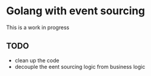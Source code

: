 # Golang with event sourcing

This is a work in progress


## TODO

- clean up the code
- decouple the eent sourcing logic from business logic
